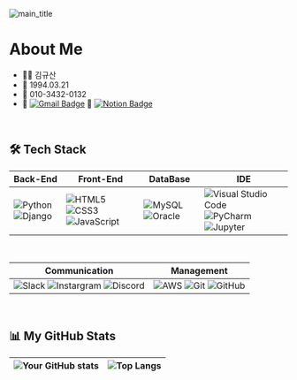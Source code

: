 ![main_title](https://github.com/kimgusan/kimgusan/assets/156397911/081a7f3e-6b2f-4630-a769-3f7c9df34709)


# About Me
- 🙋‍♂️ 김규산
- 🎊 1994.03.21 
- 📱 010-3432-0132
- 📧 [![Gmail Badge](https://img.shields.io/badge/Gmail-d14836?style=flat-square&logo=Gmail&logoColor=white&link=mailto:seinee114@gmail.com)](mailto:kimkyusan94@gmail.com) 📗 [![Notion Badge](https://img.shields.io/badge/Notion-00000?style=round-square&logo=Notion&logoColor=white)](https://spotty-alligator-d0a.notion.site/b5c2a4cd0d004e29b5dde7e98ce2ae09?pvs=4)

<br/>

## 🛠️ Tech Stack

| Back-End | Front-End | DataBase | IDE |
|----------|-----------|---------------|-----|
| ![Python](https://img.shields.io/badge/Python-3776AB?style=plastic&logo=Python&logoColor=white) ![Django](https://img.shields.io/badge/Django-092E20?style=plastic&logo=Django&logoColor=white) | ![HTML5](https://img.shields.io/badge/HTML5-E34F26?style=plastic&logo=html5&logoColor=white) ![CSS3](https://img.shields.io/badge/CSS3-1572B6?style=plastic&logo=css3&logoColor=white) ![JavaScript](https://img.shields.io/badge/JavaScript-F7DF1E?style=plastic&logo=JavaScript&logoColor=black) | ![MySQL](https://img.shields.io/badge/MySQL-4479A1?style=plastic&logo=MySQL&logoColor=white) ![Oracle](https://img.shields.io/badge/Oracle-f80000?style=plastic&logo=Oracle&logoColor=white) | ![Visual Studio Code](https://img.shields.io/badge/Visual%20Studio%20Code-007ACC?style=plastic&logo=Visual%20Studio%20Code&logoColor=white) ![PyCharm](https://img.shields.io/badge/PyCharm-000000?style=plastic&logo=PyCharm&logoColor=white)  ![Jupyter](https://img.shields.io/badge/Jupyter-F37626?style=plastic&logo=PyCharm&logoColor=white)|
<br/>

| Communication | Management|
|----------|-----------|
| ![Slack](https://img.shields.io/badge/Slack-4a15fb?style=plastic&logo=Slack&logoColor=white) ![Instargram](https://img.shields.io/badge/Instagram-ff69b4?style=plastic&logo=Instagram&logoColor=white)  ![Discord](https://img.shields.io/badge/Discord-5865F2?style=plastic&logo=Discord&logoColor=white) | ![AWS](https://img.shields.io/badge/AWS-232F3E?style=plastic&logo=Amazon%20AWS&logoColor=white) ![Git](https://img.shields.io/badge/Git-F05032?style=plastic&logo=Git&logoColor=white) ![GitHub](https://img.shields.io/badge/GitHub-181717?style=plastic&logo=GitHub&logoColor=white) 

<br/>

## 📊 My GitHub Stats

| ![Your GitHub stats](https://github-readme-stats.vercel.app/api?username=kimgusan&show_icons=true&theme=radical) | ![Top Langs](https://github-readme-stats.vercel.app/api/top-langs/?username=kimgusan&layout=compact) |
| ------------------------------------------------------------------------------------------------------------- | ---------------------------------------------------------------------------------------------------- |
